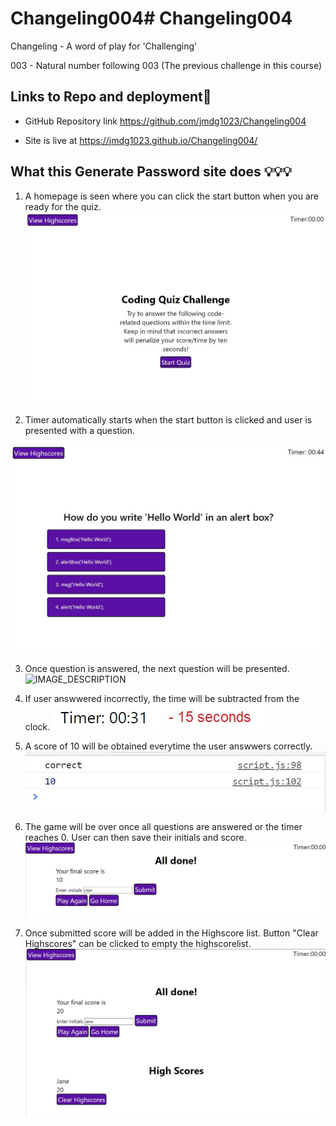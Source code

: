 # Changeling004# Changeling004

Changeling - A word of play for 'Challenging'

003 - Natural number following 003 (The previous challenge in this course) 

 ##  Links to Repo and deployment📌

* GitHub Repository link https://github.com/jmdg1023/Changeling004

* Site is live at https://jmdg1023.github.io/Changeling004/

 
## What this Generate Password site does 💡💡💡

1. A homepage is seen where you can click the start button when you are ready for the quiz.
![IMAGE_DESCRIPTION](./assets/Images/index.jpg)

2. Timer automatically starts when the start button is clicked and user is presented with a question.

![IMAGE_DESCRIPTION](./assets/Images/question-timerstart.jpg)

3. Once question is answered, the next question will be presented. 
![IMAGE_DESCRIPTION](.)

4. If user answwered incorrectly, the time will be subtracted from the clock.
![IMAGE_DESCRIPTION](./assets/Images/timer-reduced.jpg)

5. A score of 10 will be obtained everytime the user answwers correctly.
![IMAGE_DESCRIPTION](./assets/Images/correct-answer.jpg)


6. The game will be over once all questions are answered or the timer reaches 0.
    User can then save their initials and score.
![IMAGE_DESCRIPTION](./assets/Images/Enter-HS.jpg)

7. Once submitted score will be added in the Highscore list. Button "Clear Highscores" can be clicked to empty the highscorelist.
![IMAGE_DESCRIPTION](./assets/Images/Highscores-list.jpg)











